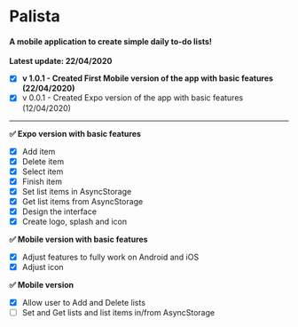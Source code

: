 # Palista
#### A mobile application to create simple daily to-do lists!

**Latest update: 22/04/2020**

- [x] **v 1.0.1 - Created First Mobile version of the app with basic features (22/04/2020)**
- [x] v 0.0.1 - Created Expo version of the app with basic features (12/04/2020)

_________________________________________________



**✅ Expo version with basic features**
- [x] Add item
- [x] Delete item
- [x] Select item
- [x] Finish item
- [x] Set list items in AsyncStorage
- [x] Get list items from AsyncStorage
- [x] Design the interface
- [x] Create logo, splash and icon

**✅ Mobile version with basic features**
- [x] Adjust features to fully work on Android and iOS
- [x] Adjust icon

**✅ Mobile version**
- [x] Allow user to Add and Delete lists
- [ ] Set and Get lists and list items in/from AsyncStorage
